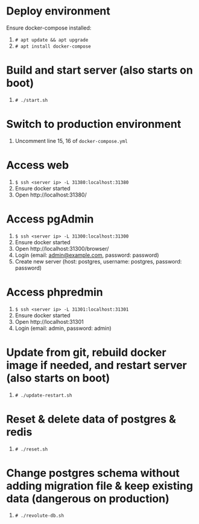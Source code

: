 # Deploy environment
Ensure docker-compose installed:
1. `# apt update && apt upgrade`
2. `# apt install docker-compose`

# Build and start server (also starts on boot)
1. `# ./start.sh`

# Switch to production environment
1. Uncomment line 15, 16 of `docker-compose.yml`

# Access web
1. `$ ssh <server ip> -L 31380:localhost:31380`
2. Ensure docker started
3. Open http://localhost:31380/

# Access pgAdmin
1. `$ ssh <server ip> -L 31300:localhost:31300`
2. Ensure docker started
3. Open http://localhost:31300/browser/
4. Login (email: admin@example.com, password: password)
5. Create new server (host: postgres, username: postgres, password: password)

# Access phpredmin
1. `$ ssh <server ip> -L 31301:localhost:31301`
2. Ensure docker started
3. Open http://localhost:31301
4. Login (email: admin, password: admin)

# Update from git, rebuild docker image if needed, and restart server (also starts on boot)
1. `# ./update-restart.sh`

# Reset & delete data of postgres & redis
1. `# ./reset.sh`

# Change postgres schema without adding migration file & keep existing data (dangerous on production)
1. `# ./revolute-db.sh`